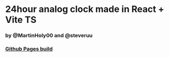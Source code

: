 # 24hour analog clock made in React + Vite TS
### by @MartinHoly00 and @steveruu
### [Github Pages build](https://holiautisti.github.io/24h-hodiny/)
